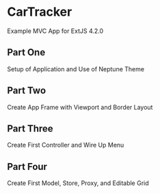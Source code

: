 CarTracker
==========

Example MVC App for ExtJS 4.2.0

Part One
--------
Setup of Application and Use of Neptune Theme

Part Two
--------
Create App Frame with Viewport and Border Layout

Part Three
----------
Create First Controller and Wire Up Menu

Part Four
---------
Create First Model, Store, Proxy, and Editable Grid
